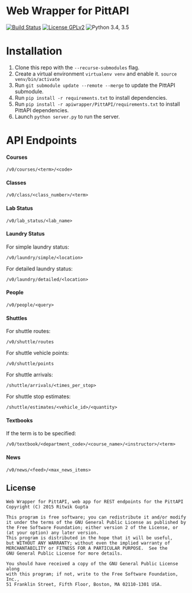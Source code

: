 # Web Wrapper for PittAPI
[![Build Status](https://travis-ci.org/Pitt-CSC/PittAPIWebWrapper.svg?branch=master)](https://travis-ci.org/Pitt-CSC/PittAPIWebWrapper)
[![License GPLv2](https://img.shields.io/badge/license-GPLv2-blue.svg)](LICENSE)
![Python 3.4, 3.5](https://img.shields.io/badge/python-3.4%2C%203.5-green.svg)

# Installation
1. Clone this repo with the `--recurse-submodules` flag.
1. Create a virtual environment `virtualenv venv` and enable it. `source venv/bin/activate`
1. Run `git submodule update --remote --merge` to update the PittAPI submodule.
1. Run `pip install -r requirements.txt` to install dependencies.
1. Run `pip install -r apiwrapper/PittAPI/requirements.txt` to install PittAPI dependencies.
1. Launch `python server.py` to run the server.

# API Endpoints

#### Courses
```
/v0/courses/<term>/<code>
```

#### Classes
```
/v0/class/<class_number>/<term>
```

#### Lab Status
```
/v0/lab_status/<lab_name>
```

#### Laundry Status
For simple laundry status:
```
/v0/laundry/simple/<location>
```

For detailed laundry status:
```
/v0/laundry/detailed/<location>
```

#### People
```
/v0/people/<query>
```

#### Shuttles
For shuttle routes:
```
/v0/shuttle/routes
```

For shuttle vehicle points:
```
/v0/shuttle/points
```

For shuttle arrivals:
```
/shuttle/arrivals/<times_per_stop>
```

For shuttle stop estimates:
```
/shuttle/estimates/<vehicle_id>/<quantity>
```

#### Textbooks
If the term is to be specified:
```
/v0/textbook/<department_code>/<course_name>/<instructor>/<term>
```

#### News
```
/v0/news/<feed>/<max_news_items>
```


## License
```
Web Wrapper for PittAPI, web app for REST endpoints for the PittAPI
Copyright (C) 2015 Ritwik Gupta

This program is free software; you can redistribute it and/or modify
it under the terms of the GNU General Public License as published by
the Free Software Foundation; either version 2 of the License, or
(at your option) any later version.
This program is distributed in the hope that it will be useful,
but WITHOUT ANY WARRANTY; without even the implied warranty of
MERCHANTABILITY or FITNESS FOR A PARTICULAR PURPOSE.  See the
GNU General Public License for more details.

You should have received a copy of the GNU General Public License along
with this program; if not, write to the Free Software Foundation, Inc.,
51 Franklin Street, Fifth Floor, Boston, MA 02110-1301 USA.
```
